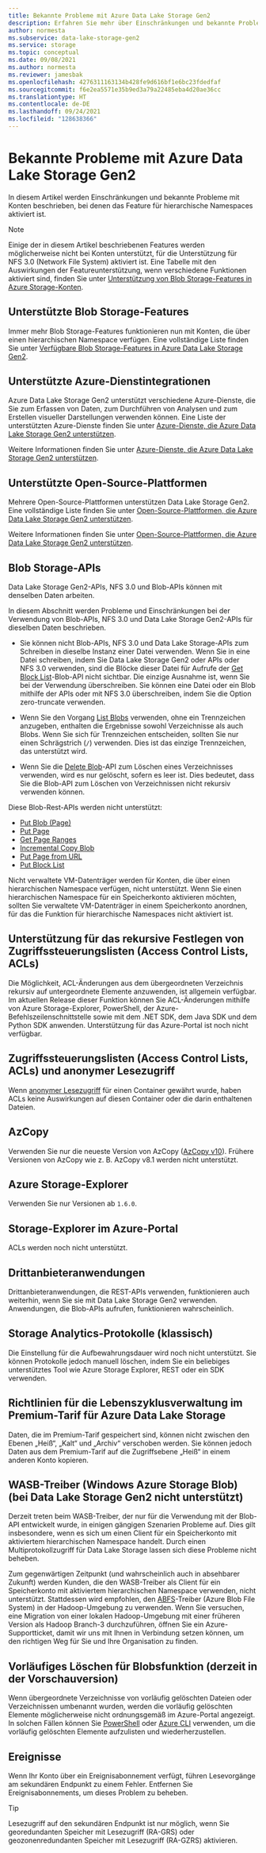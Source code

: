 ```yaml
---
title: Bekannte Probleme mit Azure Data Lake Storage Gen2
description: Erfahren Sie mehr über Einschränkungen und bekannte Probleme von Azure Data Lake Storage Gen2.
author: normesta
ms.subservice: data-lake-storage-gen2
ms.service: storage
ms.topic: conceptual
ms.date: 09/08/2021
ms.author: normesta
ms.reviewer: jamesbak
ms.openlocfilehash: 4276311163134b428fe9d616bf1e6bc23fdedfaf
ms.sourcegitcommit: f6e2ea5571e35b9ed3a79a22485eba4d20ae36cc
ms.translationtype: HT
ms.contentlocale: de-DE
ms.lasthandoff: 09/24/2021
ms.locfileid: "128638366"
---
```

# <a name="known-issues-with-azure-data-lake-storage-gen2"></a>Bekannte Probleme mit Azure Data Lake Storage Gen2

In diesem Artikel werden Einschränkungen und bekannte Probleme mit Konten beschrieben, bei denen das Feature für hierarchische Namespaces aktiviert ist.

> [!NOTE]
> Einige der in diesem Artikel beschriebenen Features werden möglicherweise nicht bei Konten unterstützt, für die Unterstützung für NFS 3.0 (Network File System) aktiviert ist. Eine Tabelle mit den Auswirkungen der Featureunterstützung, wenn verschiedene Funktionen aktiviert sind, finden Sie unter [Unterstützung von Blob Storage-Features in Azure Storage-Konten](storage-feature-support-in-storage-accounts.md).

## <a name="supported-blob-storage-features"></a>Unterstützte Blob Storage-Features

Immer mehr Blob Storage-Features funktionieren nun mit Konten, die über einen hierarchischen Namespace verfügen. Eine vollständige Liste finden Sie unter [Verfügbare Blob Storage-Features in Azure Data Lake Storage Gen2](./storage-feature-support-in-storage-accounts.md).

## <a name="supported-azure-service-integrations"></a>Unterstützte Azure-Dienstintegrationen

Azure Data Lake Storage Gen2 unterstützt verschiedene Azure-Dienste, die Sie zum Erfassen von Daten, zum Durchführen von Analysen und zum Erstellen visueller Darstellungen verwenden können. Eine Liste der unterstützten Azure-Dienste finden Sie unter [Azure-Dienste, die Azure Data Lake Storage Gen2 unterstützen](data-lake-storage-supported-azure-services.md).

Weitere Informationen finden Sie unter [Azure-Dienste, die Azure Data Lake Storage Gen2 unterstützen](data-lake-storage-supported-azure-services.md).

## <a name="supported-open-source-platforms"></a>Unterstützte Open-Source-Plattformen

Mehrere Open-Source-Plattformen unterstützen Data Lake Storage Gen2. Eine vollständige Liste finden Sie unter [Open-Source-Plattformen, die Azure Data Lake Storage Gen2 unterstützen](data-lake-storage-supported-open-source-platforms.md).

Weitere Informationen finden Sie unter [Open-Source-Plattformen, die Azure Data Lake Storage Gen2 unterstützen](data-lake-storage-supported-open-source-platforms.md).

## <a name="blob-storage-apis"></a>Blob Storage-APIs

Data Lake Storage Gen2-APIs, NFS 3.0 und Blob-APIs können mit denselben Daten arbeiten.

In diesem Abschnitt werden Probleme und Einschränkungen bei der Verwendung von Blob-APIs, NFS 3.0 und Data Lake Storage Gen2-APIs für dieselben Daten beschrieben.

- Sie können nicht Blob-APIs, NFS 3.0 und Data Lake Storage-APIs zum Schreiben in dieselbe Instanz einer Datei verwenden. Wenn Sie in eine Datei schreiben, indem Sie Data Lake Storage Gen2 oder APIs oder NFS 3.0 verwenden, sind die Blöcke dieser Datei für Aufrufe der [Get Block List](/rest/api/storageservices/get-block-list)-Blob-API nicht sichtbar. Die einzige Ausnahme ist, wenn Sie bei der Verwendung überschreiben. Sie können eine Datei oder ein Blob mithilfe der APIs oder mit NFS 3.0 überschreiben, indem Sie die Option zero-truncate verwenden.

- Wenn Sie den Vorgang [List Blobs](/rest/api/storageservices/list-blobs) verwenden, ohne ein Trennzeichen anzugeben, enthalten die Ergebnisse sowohl Verzeichnisse als auch Blobs. Wenn Sie sich für Trennzeichen entscheiden, sollten Sie nur einen Schrägstrich (`/`) verwenden. Dies ist das einzige Trennzeichen, das unterstützt wird.

- Wenn Sie die [Delete Blob](/rest/api/storageservices/delete-blob)-API zum Löschen eines Verzeichnisses verwenden, wird es nur gelöscht, sofern es leer ist. Dies bedeutet, dass Sie die Blob-API zum Löschen von Verzeichnissen nicht rekursiv verwenden können.

Diese Blob-Rest-APIs werden nicht unterstützt:

- [Put Blob (Page)](/rest/api/storageservices/put-blob)
- [Put Page](/rest/api/storageservices/put-page)
- [Get Page Ranges](/rest/api/storageservices/get-page-ranges)
- [Incremental Copy Blob](/rest/api/storageservices/incremental-copy-blob)
- [Put Page from URL](/rest/api/storageservices/put-page-from-url)
- [Put Block List](/rest/api/storageservices/put-block-list)

Nicht verwaltete VM-Datenträger werden für Konten, die über einen hierarchischen Namespace verfügen, nicht unterstützt. Wenn Sie einen hierarchischen Namespace für ein Speicherkonto aktivieren möchten, sollten Sie verwaltete VM-Datenträger in einem Speicherkonto anordnen, für das die Funktion für hierarchische Namespaces nicht aktiviert ist.

<a id="api-scope-data-lake-client-library"></a>

## <a name="support-for-setting-access-control-lists-acls-recursively"></a>Unterstützung für das rekursive Festlegen von Zugriffssteuerungslisten (Access Control Lists, ACLs)

Die Möglichkeit, ACL-Änderungen aus dem übergeordneten Verzeichnis rekursiv auf untergeordnete Elemente anzuwenden, ist allgemein verfügbar. Im aktuellen Release dieser Funktion können Sie ACL-Änderungen mithilfe von Azure Storage-Explorer, PowerShell, der Azure-Befehlszeilenschnittstelle sowie mit dem .NET SDK, dem Java SDK und dem Python SDK anwenden. Unterstützung für das Azure-Portal ist noch nicht verfügbar.

## <a name="access-control-lists-acl-and-anonymous-read-access"></a>Zugriffssteuerungslisten (Access Control Lists, ACLs) und anonymer Lesezugriff

Wenn [anonymer Lesezugriff](./anonymous-read-access-configure.md) für einen Container gewährt wurde, haben ACLs keine Auswirkungen auf diesen Container oder die darin enthaltenen Dateien.

<a id="known-issues-tools"></a>

## <a name="azcopy"></a>AzCopy

Verwenden Sie nur die neueste Version von AzCopy ([AzCopy v10](../common/storage-use-azcopy-v10.md?toc=%2fazure%2fstorage%2ftables%2ftoc.json)). Frühere Versionen von AzCopy wie z. B. AzCopy v8.1 werden nicht unterstützt.

<a id="storage-explorer"></a>

## <a name="azure-storage-explorer"></a>Azure Storage-Explorer

Verwenden Sie nur Versionen ab `1.6.0`.

<a id="explorer-in-portal"></a>

## <a name="storage-explorer-in-the-azure-portal"></a>Storage-Explorer im Azure-Portal

ACLs werden noch nicht unterstützt.

<a id="third-party-apps"></a>

## <a name="third-party-applications"></a>Drittanbieteranwendungen

Drittanbieteranwendungen, die REST-APIs verwenden, funktionieren auch weiterhin, wenn Sie sie mit Data Lake Storage Gen2 verwenden. Anwendungen, die Blob-APIs aufrufen, funktionieren wahrscheinlich.

## <a name="storage-analytics-logs-classic"></a>Storage Analytics-Protokolle (klassisch)

Die Einstellung für die Aufbewahrungsdauer wird noch nicht unterstützt. Sie können Protokolle jedoch manuell löschen, indem Sie ein beliebiges unterstütztes Tool wie Azure Storage Explorer, REST oder ein SDK verwenden.

## <a name="lifecycle-management-policies-with-premium-tier-for-azure-data-lake-storage"></a>Richtlinien für die Lebenszyklusverwaltung im Premium-Tarif für Azure Data Lake Storage

Daten, die im Premium-Tarif gespeichert sind, können nicht zwischen den Ebenen „Heiß“, „Kalt“ und „Archiv“ verschoben werden. Sie können jedoch Daten aus dem Premium-Tarif auf die Zugriffsebene „Heiß“ in einem anderen Konto kopieren.

## <a name="windows-azure-storage-blob-wasb-driver-unsupported-with-data-lake-storage-gen2"></a>WASB-Treiber (Windows Azure Storage Blob) (bei Data Lake Storage Gen2 nicht unterstützt)

Derzeit treten beim WASB-Treiber, der nur für die Verwendung mit der Blob-API entwickelt wurde, in einigen gängigen Szenarien Probleme auf. Dies gilt insbesondere, wenn es sich um einen Client für ein Speicherkonto mit aktiviertem hierarchischen Namespace handelt. Durch einen Multiprotokollzugriff für Data Lake Storage lassen sich diese Probleme nicht beheben.

Zum gegenwärtigen Zeitpunkt (und wahrscheinlich auch in absehbarer Zukunft) werden Kunden, die den WASB-Treiber als Client für ein Speicherkonto mit aktiviertem hierarchischen Namespace verwenden, nicht unterstützt. Stattdessen wird empfohlen, den [ABFS](data-lake-storage-abfs-driver.md)-Treiber (Azure Blob File System) in der Hadoop-Umgebung zu verwenden. Wenn Sie versuchen, eine Migration von einer lokalen Hadoop-Umgebung mit einer früheren Version als Hadoop Branch-3 durchzuführen, öffnen Sie ein Azure-Supportticket, damit wir uns mit Ihnen in Verbindung setzen können, um den richtigen Weg für Sie und Ihre Organisation zu finden.

## <a name="soft-delete-for-blobs-capability-currently-in-preview"></a>Vorläufiges Löschen für Blobsfunktion (derzeit in der Vorschauversion)

Wenn übergeordnete Verzeichnisse von vorläufig gelöschten Dateien oder Verzeichnissen umbenannt wurden, werden die vorläufig gelöschten Elemente möglicherweise nicht ordnungsgemäß im Azure-Portal angezeigt. In solchen Fällen können Sie [PowerShell](soft-delete-blob-manage.md?tabs=dotnet#restore-soft-deleted-blobs-and-directories-by-using-powershell) oder [Azure CLI](soft-delete-blob-manage.md?tabs=dotnet#restore-soft-deleted-blobs-and-directories-by-using-azure-cli) verwenden, um die vorläufig gelöschten Elemente aufzulisten und wiederherzustellen.

## <a name="events"></a>Ereignisse

Wenn Ihr Konto über ein Ereignisabonnement verfügt, führen Lesevorgänge am sekundären Endpunkt zu einem Fehler. Entfernen Sie Ereignisabonnements, um dieses Problem zu beheben.

> [!TIP]
> Lesezugriff auf den sekundären Endpunkt ist nur möglich, wenn Sie georedundanten Speicher mit Lesezugriff (RA-GRS) oder geozonenredundanten Speicher mit Lesezugriff (RA-GZRS) aktivieren.
